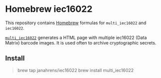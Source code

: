 # Homebrew iec16022

This repository contains [Homebrew](http://brew.sh/) formulas for `multi_iec16022` and `iec16022`.

[`multi_iec16022`](https://lab.whitequark.org/notes/2016-08-24/archiving-cryptographic-secrets-on-paper/) generates a HTML page with multiple iec16022 (Data Matrix) barcode images. It is used often to archive cryptographic secrets.

## Install

> brew tap janahrens/iec16022
> brew install multi_iec16022
